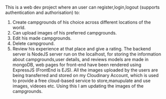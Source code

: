 This is a web dev project where an user can register,login,logout (supports authentication and authorisation) to:
1. Create campgrounds of his choice across different locations of the world.
2. Can upload images of his preferred campgrounds.
3. Edit his made campgrounds.
4. Delete campground.
5. Review his experience at that place and give a rating.
   The backend server is NodeJS server run on the localhost, for storing the information about campgrounds,user details, and reviews models are made
   in mongoDB, web pages for front-end have been rendered using ExpressJS (FrontEnd is EJS). All the images uploaded by the users are being transferred and
   stored on my Cloudinary Account, which is used to provide a free cloud-based service to store,manupulate and use images, videoes etc. Using this I am updating the images of the
   campgrounds.
